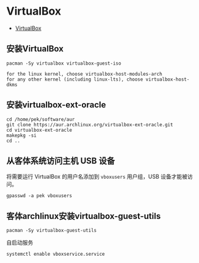 # VirtualBox

* [VirtualBox](https://wiki.archlinux.org/index.php/VirtualBox)

## 安装VirtualBox

```shell
pacman -Sy virtualbox virtualbox-guest-iso
```

```text
for the linux kernel, choose virtualbox-host-modules-arch
for any other kernel (including linux-lts), choose virtualbox-host-dkms
```
## 安装virtualbox-ext-oracle

```shell
cd /home/pek/software/aur
git clone https://aur.archlinux.org/virtualbox-ext-oracle.git
cd virtualbox-ext-oracle
makepkg -si
cd ..
```

## 从客体系统访问主机 USB 设备

将需要运行 VirtualBox 的用户名添加到 `vboxusers` 用户组，USB 设备才能被访问。

```shell
gpasswd -a pek vboxusers
```

## 客体archlinux安装virtualbox-guest-utils

```shell
pacman -Sy virtualbox-guest-utils
```

自启动服务

```shell
systemctl enable vboxservice.service
```
